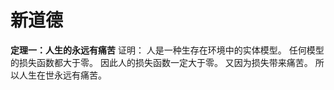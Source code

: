# 新道德

**定理一：人生的永远有痛苦**
证明：
人是一种生存在环境中的实体模型。
任何模型的损失函数都大于零。
因此人的损失函数一定大于零。
又因为损失带来痛苦。
所以人生在世永远有痛苦。

